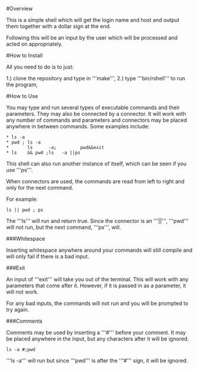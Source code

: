 #Overview

This is a simple shell which will get the login name and host and output them together 
with a dollar sign at the end.

Following this will be an input by the user which will be processed and acted on 
appropriately. 
	
#How to Install

All you need to do is to just: 
	
1.) clone the repository and type in '''make''',
2.) type '''bin/rshell''' to run the program,
	
#How to Use

You may type and run several types of executable commands and their parameters. They
may also be connected by a connector. It will work with any number of commands and 
parameters and connectors may be placed anywhere in between commands. Some examples 
include: 
	
	* ls -a
	* pwd ; ls -a
	*       ls      -a;	        pwd&&exit
	* ls    && pwd ;ls   -a ||ps

This shell can also run another instance of itself, which can be seen if you use '''ps'''. 

When connectors are used, the commands are read from left to right and only for the 
next command. 

For example: 

	ls || pwd ; ps

The '''ls''' will run and return true. Since the connector is an '''||''', '''pwd''' will not run,
but the next command, '''ps''', will. 

###Whitespace
	
Inserting whitespace anywhere around your commands will still compile and will only 
fail if there is a bad input.

###Exit

An input of '''exit''' will take you out of the terminal. This will work with any 
parameters that come after it. However, if it is passed in as a parameter, it will 
not work. 

For any bad inputs, the commands will not run and you will be prompted to try again.

###Comments

Comments may be used by inserting a '''#''' before your comment. It may be placed anywhere 
in the input, but any characters after it will be ignored. 

	ls -a #;pwd

'''ls -a''' will run but since '''pwd''' is after the '''#''' sign, it will be ignored.




